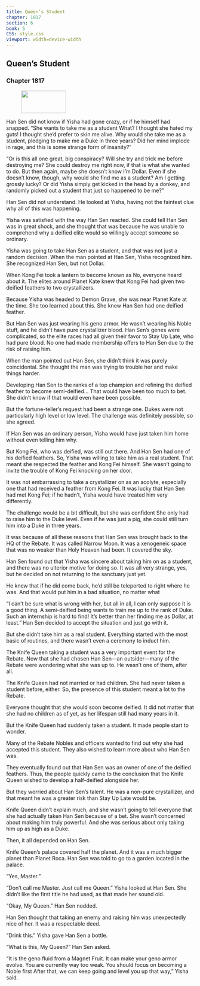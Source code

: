 ```yaml
---
title: Queen’s Student
chapter: 1817
section: 6
book: 5
CSS: style.css
viewport: width=device-width
---
```


## Queen’s Student

### Chapter 1817

<figure>
	<img src="../Images/gem.gif" alt="" id="gem" width="120" height="60" />
</figure>

Han Sen did not know if Yisha had gone crazy, or if he himself had snapped. “She wants to take me as a student What? I thought she hated my guts! I thought she’d prefer to skin me alive. Why would she take me as a student, pledging to make me a Duke in three years? Did her mind implode in rage, and this is some strange form of insanity?”

“Or is this all one great, big conspiracy? Will she try and trick me before destroying me? She could destroy me right now, if that is what she wanted to do. But then again, maybe she doesn’t know I’m Dollar. Even if she doesn’t know, though, why would she find me as a student? Am I getting grossly lucky? Or did Yisha simply get kicked in the head by a donkey, and randomly picked out a student that just so happened to be me?”

Han Sen did not understand. He looked at Yisha, having not the faintest clue why all of this was happening.

Yisha was satisfied with the way Han Sen reacted. She could tell Han Sen was in great shock, and she thought that was because he was unable to comprehend why a deified elite would so willingly accept someone so ordinary.

Yisha was going to take Han Sen as a student, and that was not just a random decision. When the man pointed at Han Sen, Yisha recognized him. She recognized Han Sen, but not Dollar.

When Kong Fei took a lantern to become known as No, everyone heard about it. The elites around Planet Kate knew that Kong Fei had given two deified feathers to two crystallizers.

Because Yisha was headed to Demon Grave, she was near Planet Kate at the time. She too learned about this. She knew Han Sen had one deified feather.

But Han Sen was just wearing his geno armor. He wasn’t wearing his Noble stuff, and he didn’t have pure crystallizer blood. Han Sen’s genes were complicated, so the elite races had all given their favor to Stay Up Late, who had pure blood. No one had made membership offers to Han Sen due to the risk of raising him.

When the man pointed out Han Sen, she didn’t think it was purely coincidental. She thought the man was trying to trouble her and make things harder.

Developing Han Sen to the ranks of a top champion and refining the deified feather to become semi-deified… That would have been too much to bet. She didn’t know if that would even have been possible.

But the fortune-teller’s request had been a strange one. Dukes were not particularly high level or low level. The challenge was definitely possible, so she agreed.

If Han Sen was an ordinary person, Yisha would have just taken him home without even telling him why.

But Kong Fei, who was deified, was still out there. And Han Sen had one of his deified feathers. So, Yisha was willing to take him as a real student. That meant she respected the feather and Kong Fei himself. She wasn’t going to invite the trouble of Kong Fei knocking on her door.

It was not embarrassing to take a crystallizer on as an acolyte, especially one that had received a feather from Kong Fei. It was lucky that Han Sen had met Kong Fei; if he hadn’t, Yisha would have treated him very differently.

The challenge would be a bit difficult, but she was confident She only had to raise him to the Duke level. Even if he was just a pig, she could still turn him into a Duke in three years.

It was because of all these reasons that Han Sen was brought back to the HQ of the Rebate. It was called Narrow Moon. It was a xenogeneic space that was no weaker than Holy Heaven had been. It covered the sky.

Han Sen found out that Yisha was sincere about taking him on as a student, and there was no ulterior motive for doing so. It was all very strange, yes, but he decided on not returning to the sanctuary just yet.

He knew that if he did come back, he’d still be teleported to right where he was. And that would put him in a bad situation, no matter what

“I can’t be sure what is wrong with her, but all in all, I can only suppose it is a good thing. A semi-deified being wants to train me up to the rank of Duke. Such an internship is hard to find! It’s better than her finding me as Dollar, at least.” Han Sen decided to accept the situation and just go with it.

But she didn’t take him as a real student. Everything started with the most basic of routines, and there wasn’t even a ceremony to induct him.

The Knife Queen taking a student was a very important event for the Rebate. Now that she had chosen Han Sen—an outsider—many of the Rebate were wondering what she was up to. He wasn’t one of them, after all.

The Knife Queen had not married or had children. She had never taken a student before, either. So, the presence of this student meant a lot to the Rebate.

Everyone thought that she would soon become deified. It did not matter that she had no children as of yet, as her lifespan still had many years in it.

But the Knife Queen had suddenly taken a student. It made people start to wonder.

Many of the Rebate Nobles and officers wanted to find out why she had accepted this student. They also wished to learn more about who Han Sen was.

They eventually found out that Han Sen was an owner of one of the deified feathers. Thus, the people quickly came to the conclusion that the Knife Queen wished to develop a half-deified alongside her.

But they worried about Han Sen’s talent. He was a non-pure crystallizer, and that meant he was a greater risk than Stay Up Late would be.

Knife Queen didn’t explain much, and she wasn’t going to tell everyone that she had actually taken Han Sen because of a bet. She wasn’t concerned about making him truly powerful. And she was serious about only taking him up as high as a Duke.

Then, it all depended on Han Sen.

Knife Queen’s palace covered half the planet. And it was a much bigger planet than Planet Roca. Han Sen was told to go to a garden located in the palace.

“Yes, Master.”

“Don’t call me Master. Just call me Queen.” Yisha looked at Han Sen. She didn’t like the first title he had used, as that made her sound old.

“Okay, My Queen.” Han Sen nodded.

Han Sen thought that taking an enemy and raising him was unexpectedly nice of her. It was a respectable deed.

“Drink this.” Yisha gave Han Sen a bottle.

“What is this, My Queen?” Han Sen asked.

“It is the geno fluid from a Magnet Fruit. It can make your geno armor evolve. You are currently way too weak. You should focus on becoming a Noble first After that, we can keep going and level you up that way,” Yisha said.